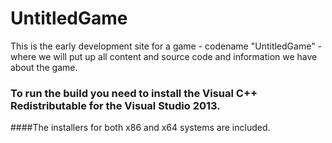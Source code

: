 # UntitledGame


This is the early development site for a game - codename "UntitledGame" - where we will put up all content and source code and information we have about the game.

### To run the build you need to install the Visual C++ Redistributable for the Visual Studio 2013.

####The installers for both x86 and x64 systems are included.

